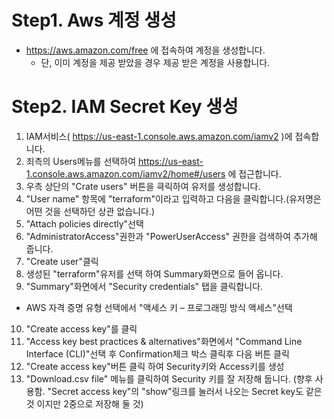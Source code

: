# Step1. Aws 계정 생성
* https://aws.amazon.com/free 에 접속하여 계정을 생성합니다.
  - 단, 이미 계정을 제공 받았을 경우 제공 받은 계정을 사용합니다.

# Step2. IAM Secret Key 생성
1. IAM서비스( https://us-east-1.console.aws.amazon.com/iamv2 )에 접속합니다.
2. 죄측의 Users메뉴를 선택하여 https://us-east-1.console.aws.amazon.com/iamv2/home#/users 에 접근합니다.
3. 우측 상단의 "Crate users" 버튼을 큭릭하여 유저를 생성합니다.
4. "User name" 항목에 "terraform"이라고 입력하고 다음을 클릭합니다.(유저명은 어떤 것을 선택하던 상관 없습니다.)
5. "Attach policies directly"선택
6. "AdministratorAccess"권한과 "PowerUserAccess" 권한을 검색하여 추가해 줍니다.
7. "Create user"클릭
8. 생성된 "terraform"유저를 선택 하여 Summary화면으로 들어 옵니다.
9. "Summary"화면에서 "Security credentials" 탭을 클릭합니다.
  - AWS 자격 증명 유형 선택에서 "액세스 키 – 프로그래밍 방식 액세스"선택
10. "Create access key"를 클릭
11. "Access key best practices & alternatives"화면에서 "Command Line Interface (CLI)"선택 후 Confirmation체크 박스 클릭후 다음 버튼 클릭
12. "Create access key"버튼 클릭 하여 Security키와 Access키를 생성
13. "Download.csv file" 메뉴를 클릭하여 Security 키를 잘 저장해 둡니다. (향후 사용함. "Secret access key"의 "show"링크를 눌러서 나오는 Secret key도 같은 것 이지만 2중으로 저장해 둘 것)


